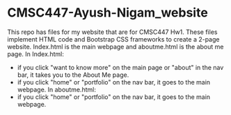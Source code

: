 # CMSC447-Ayush-Nigam_website
This repo has files for my website that are for CMSC447 Hw1.
These files implement HTML code and Bootstrap CSS frameworks to create a 2-page website.
Index.html is the main webpage and aboutme.html is the about me page.
In Index.html:
- if you click "want to know more" on the main page or "about" in the nav bar, it takes you to the About Me page.
- if you click "home" or "portfolio" on the nav bar, it goes to the main webpage. 
In aboutme.html:
- if you click "home" or "portfolio" on the nav bar, it goes to the main webpage. 
